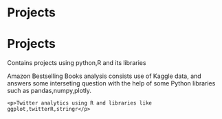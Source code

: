 # Projects
<html>
  <head>
    <h1>Projects</h1>
  </head>
  <body>
    <p>Contains projects using python,R and its libraries</p>
    <p>Amazon Bestselling Books analysis consists use of Kaggle data, and answers some interseting question
      with the help of some Python libraries such as pandas,numpy,plotly.</p>
    
    <p>Twitter analytics using R and libraries like ggplot,twitterR,stringr</p>
    
   </body 
  </html>
